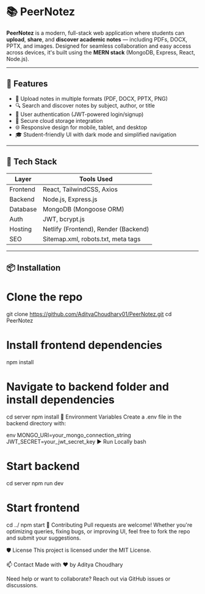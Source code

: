 # 📚 PeerNotez

**PeerNotez** is a modern, full-stack web application where students can **upload**, **share**, and **discover academic notes** — including PDFs, DOCX, PPTX, and images. Designed for seamless collaboration and easy access across devices, it's built using the **MERN stack** (MongoDB, Express, React, Node.js).

---

## 🚀 Features

- 📝 Upload notes in multiple formats (PDF, DOCX, PPTX, PNG)
- 🔍 Search and discover notes by subject, author, or title
- 👥 User authentication (JWT-powered login/signup)
- 💾 Secure cloud storage integration
- 🌐 Responsive design for mobile, tablet, and desktop
- 🎓 Student-friendly UI with dark mode and simplified navigation

---

## 🧰 Tech Stack

| Layer       | Tools Used                |
|------------|---------------------------|
| Frontend   | React, TailwindCSS, Axios |
| Backend    | Node.js, Express.js       |
| Database   | MongoDB (Mongoose ORM)    |
| Auth       | JWT, bcrypt.js            |
| Hosting    | Netlify (Frontend), Render (Backend) |
| SEO        | Sitemap.xml, robots.txt, meta tags |

---

## 📦 Installation
# Clone the repo
git clone https://github.com/AdityaChoudhary01/PeerNotez.git
cd PeerNotez

# Install frontend dependencies
npm install

# Navigate to backend folder and install dependencies
cd server
npm install
🔑 Environment Variables
Create a .env file in the backend directory with:

env
MONGO_URI=your_mongo_connection_string
JWT_SECRET=your_jwt_secret_key
▶️ Run Locally
bash
# Start backend
cd server
npm run dev

# Start frontend
cd ../
npm start
🧠 Contributing
Pull requests are welcome! Whether you're optimizing queries, fixing bugs, or improving UI, feel free to fork the repo and submit your suggestions.

🛡️ License
This project is licensed under the MIT License.

📫 Contact
Made with ❤️ by Aditya Choudhary

Need help or want to collaborate? Reach out via GitHub issues or discussions.
